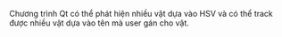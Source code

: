 Chương trình Qt có thể phát hiện nhiều vật dựa vào HSV và có thể track được nhiều vật dựa vào tên mà user gán cho vật.
